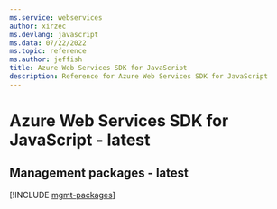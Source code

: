 ```yaml
---
ms.service: webservices
author: xirzec
ms.devlang: javascript
ms.data: 07/22/2022
ms.topic: reference
ms.author: jeffish
title: Azure Web Services SDK for JavaScript
description: Reference for Azure Web Services SDK for JavaScript
---
```

# Azure Web Services SDK for JavaScript - latest

## Management packages - latest
[!INCLUDE [mgmt-packages](web-services-mgmt-index.md)]